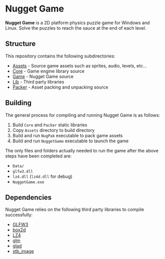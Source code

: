 # Nugget Game

**Nugget Game** is a 2D platform physics puzzle game for Windows and Linux. Solve the puzzles to reach the sauce at
the end of each level.

## Structure

This repository contains the following subdirectories:

- [Assets](Assets) - Source game assets such as sprites, audio, levels, etc...
- [Core](Core) - Game engine library source
- [Game](Game) - Nugget Game source
- [Lib](Lib) - Third party libraries
- [Packer](Packer) - Asset packing and unpacking source

## Building

The general process for compiling and running Nugget Game is as follows:

1. Build `Core` and `Packer` static libraries
2. Copy `Assets` directory to build directory
3. Build and run `NugPak` executable to pack game assets
4. Build and run `NuggetGame` executable to launch the game

The only files and folders actually needed to run the game after the above steps
have been completed are:

- `Data/`
- `glfw3.dll`
- `lz4.dll` (`lz4d.dll` for debug)
- `NuggetGame.exe`

## Dependencies

Nugget Game relies on the following third party libraries to compile successfully:

- [GLFW3](https://www.glfw.org/)
- [box2d](https://box2d.org/)
- [LZ4](https://github.com/lz4/lz4)
- [glm](https://github.com/g-truc/glm)
- [glad](https://glad.dav1d.de/)
- [stb_image](https://github.com/nothings/stb/blob/master/stb_image.h)
